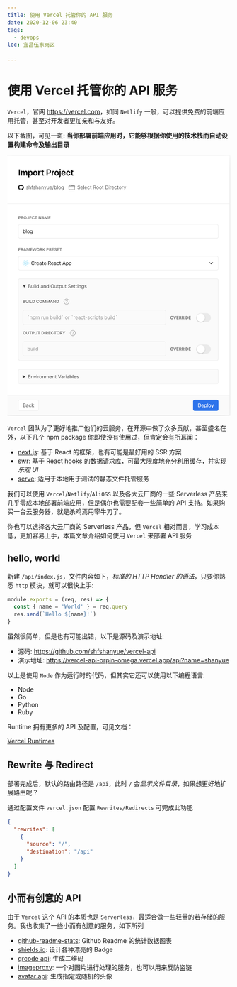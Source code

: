 ```yaml
---
title: 使用 Vercel 托管你的 API 服务
date: 2020-12-06 23:40
tags:
  - devops
loc: 宜昌伍家岗区

---
```


# 使用 Vercel 托管你的 API 服务

`Vercel`，官网 <https://vercel.com>，如同 `Netlify` 一般，可以提供免费的前端应用托管，甚至对开发者更加亲和与友好。

以下截图，可见一斑: **当你部署前端应用时，它能够根据你使用的技术栈而自动设置构建命令及输出目录**

![使用vercel导入项目](./assets/vercel-import.png)

`Vercel` 团队为了更好地推广他们的云服务，在开源中做了众多贡献，甚至盛名在外，以下几个 npm package 你即使没有使用过，但肯定会有所耳闻：

+ [next.js](https://github.com/vercel/next.js): 基于 React 的框架，也有可能是最好用的 SSR 方案
+ [swr](https://github.com/vercel/swr): 基于 React hooks 的数据请求库，可最大限度地充分利用缓存，并实现*乐观 UI*
+ [serve](https://github.com/vercel/serve): 适用于本地用于测试的静态文件托管服务

我们可以使用 `Vercel`/`Netlify`/`AliOSS` 以及各大云厂商的一些 Serverless 产品来几乎零成本地部署前端应用，但是偶尔也需要配套一些简单的 API 支持。如果购买一台云服务器，就是杀鸡焉用宰牛刀了。

你也可以选择各大云厂商的 Serverless 产品，但 `Vercel` 相对而言，学习成本低，更加容易上手，本篇文章介绍如何使用 `Vercel` 来部署 API 服务

## hello, world

新建 `/api/index.js`，文件内容如下，*标准的 HTTP Handler 的语法*，只要你熟悉 `http` 模块，就可以很快上手:

``` js
module.exports = (req, res) => {
  const { name = 'World' } = req.query
  res.send(`Hello ${name}!`)
}
```

虽然很简单，但是也有可能出错，以下是源码及演示地址:

+ 源码: <https://github.com/shfshanyue/vercel-api>
+ 演示地址: <https://vercel-api-orpin-omega.vercel.app/api?name=shanyue>

以上是使用 `Node` 作为运行时的代码，但其实它还可以使用以下编程语言:

+ Node
+ Go
+ Python
+ Ruby

Runtime 拥有更多的 API 及配置，可见文档：

[Vercel Runtimes](https://vercel.com/docs/runtimes#official-runtimes/node-js)

## Rewrite 与 Redirect

部署完成后，默认的路由路径是 `/api`，此时 `/` 会*显示文件目录*，如果想更好地扩展路由呢？

通过配置文件 `vercel.json` 配置 `Rewrites/Redirects` 可完成此功能

``` json
{
  "rewrites": [
    {
      "source": "/",
      "destination": "/api"
    }
  ]
}
```

## 小而有创意的 API

由于 `Vercel` 这个 API 的本质也是 `Serverless`，最适合做一些轻量的若存储的服务。我也收集了一些小而有创意的服务，如下所列

+ [github-readme-stats](https://github.com/anuraghazra/github-readme-stats): Github Readme 的统计数据图表
+ [shields.io](https://github.com/badges/shields): 设计各种漂亮的 Badge
+ [qrcode api](http://goqr.me/api/): 生成二维码
+ [imageproxy](https://github.com/willnorris/imageproxy): 一个对图片进行处理的服务，也可以用来反防盗链
+ [avatar api](https://github.com/itsthatguy/avatars-api-middleware): 生成指定或随机的头像